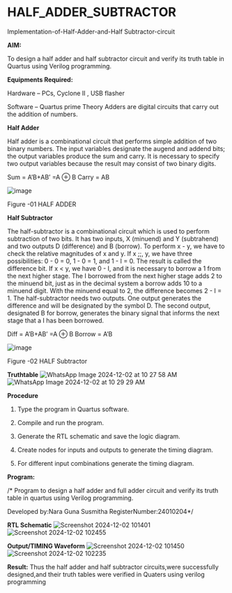 # HALF_ADDER_SUBTRACTOR

Implementation-of-Half-Adder-and-Half Subtractor-circuit

**AIM:**

To design a half adder and half subtractor circuit and verify its truth table in Quartus using Verilog programming.

**Equipments Required:**

Hardware – PCs, Cyclone II , USB flasher 

Software – Quartus prime Theory Adders are digital circuits that carry out the addition of numbers.

**Half Adder**

Half adder is a combinational circuit that performs simple addition of two binary numbers. The input variables designate the augend and addend bits; the output variables produce the sum and carry. It is necessary to specify two output variables because the result may consist of two binary digits.

Sum = A’B+AB’ =A ⊕ B Carry = AB

![image](https://github.com/naavaneetha/HALF_ADDER_SUBTRACTOR/assets/154305477/bd4a0b2c-cdbc-4184-ab08-81578f121e1f)

Figure -01 HALF ADDER

**Half Subtractor**

The half-subtractor is a combinational circuit which is used to perform subtraction of two bits. It has two inputs, X (minuend) and Y (subtrahend) and two outputs D (difference) and B (borrow). To perform x - y, we have to check the relative magnitudes of x and y. If x ;;, y, we have three possibilities: 0 - 0 = 0, 1 - 0 = 1, and 1 - I = 0. The result is called the difference bit. If x < y, we have 0 - I, and it is necessary to borrow a 1 from the next higher stage. The I borrowed from the next higher stage adds 2 to the minuend bit, just as in the decimal system a borrow adds 10 to a minuend digit. With the minuend equal to 2, the difference becomes 2 - I = 1. The half-subtractor needs two outputs. One output generates the difference and will be designated by the symbol D. The second output, designated B for borrow, generates the binary signal that informs the next stage that a I has been borrowed. 

Diff = A’B+AB’ =A ⊕ B
Borrow = A’B

 ![image](https://github.com/naavaneetha/HALF_ADDER_SUBTRACTOR/assets/154305477/d76b099c-513f-4e7c-843a-e2fd028a531a)

Figure -02 HALF Subtractor

**Truthtable**
![WhatsApp Image 2024-12-02 at 10 27 58 AM](https://github.com/user-attachments/assets/0ad13e0d-9642-4af5-8bdf-0545d9b8c3ad)
![WhatsApp Image 2024-12-02 at 10 29 29 AM](https://github.com/user-attachments/assets/ade28988-0582-47b6-85cc-a33628e42c19)

**Procedure**

1.	Type the program in Quartus software.

2.	Compile and run the program.

3.	Generate the RTL schematic and save the logic diagram.

4.	Create nodes for inputs and outputs to generate the timing diagram.

5.	For different input combinations generate the timing diagram.


**Program:**

/* Program to design a half adder and full adder circuit and verify its truth table in quartus using Verilog programming.

Developed by:Nara Guna Susmitha RegisterNumber:24010204*/

**RTL Schematic**
![Screenshot 2024-12-02 101401](https://github.com/user-attachments/assets/771e4c8e-e288-4ac7-9358-d60bb54e1da0)
![Screenshot 2024-12-02 102455](https://github.com/user-attachments/assets/6b6d747e-8bbb-47ab-8050-ede4abf0061b)


**Output/TIMING Waveform**
![Screenshot 2024-12-02 101450](https://github.com/user-attachments/assets/a5bae70a-6f77-4251-a27b-79a8ca3d3157)
![Screenshot 2024-12-02 102235](https://github.com/user-attachments/assets/7939e92d-5945-4d30-813d-8c8519fba704)


**Result:**
Thus the half adder and half subtractor circuits,were successfully designed,and their truth tables were verified in 
Quaters using verilog programming
